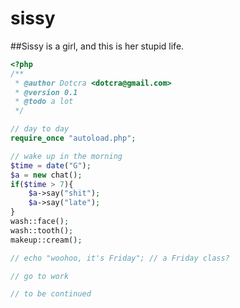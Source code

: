 # sissy
##Sissy is a girl, and this is her stupid life.

```php
<?php
/**
 * @author Dotcra <dotcra@gmail.com>
 * @version 0.1
 * @todo a lot
 */

// day to day
require_once "autoload.php";

// wake up in the morning
$time = date("G");
$a = new chat();
if($time > 7){
	$a->say("shit");
	$a->say("late");
}
wash::face();
wash::tooth();
makeup::cream();

// echo "woohoo, it's Friday"; // a Friday class?

// go to work

// to be continued
```
